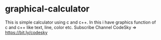 # graphical-calculator
This is simple calculator using c and c++. In this i have graphics function of c and c++ like text, line, color etc. Subscribe Channel CodeSky => https://bit.ly/codesky

